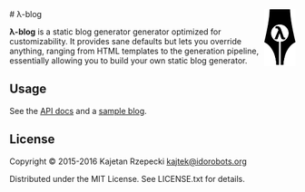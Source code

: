 <img src="logo.png" style="height: 100px;" align="right" />
# λ-blog

**λ-blog** is a static blog generator generator optimized for customizability. It provides sane defaults but lets you override anything, ranging from HTML templates to the generation pipeline, essentially allowing you to build your own static blog generator.

## Usage

See the [API docs](https://idorobots.github.io/lambda-blog/api/) and a [sample blog](https://idorobots.github.io/lambda-blog/).

## License

Copyright © 2015-2016 Kajetan Rzepecki <kajtek@idorobots.org>

Distributed under the MIT License. See LICENSE.txt for details.
